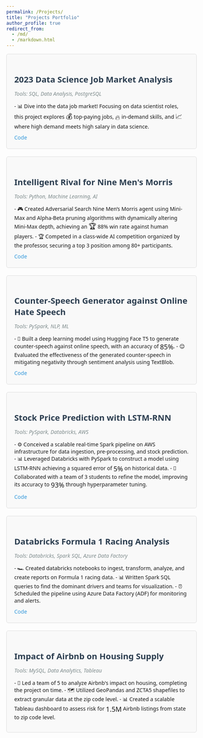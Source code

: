 ```yaml
---
permalink: /Projects/
title: "Projects Portfolio"
author_profile: true
redirect_from: 
  - /md/
  - /markdown.html
---
```


<style>
  body, h1, h2, h3, h4, h5, h6, p, ul, li, a {
    font-family: 'Segoe UI', Tahoma, sans-serif;
  }
  .project-card {
    background-color: #f9f9f9;
    border: 1px solid #ddd;
    border-radius: 5px;
    padding: 20px;
    margin-bottom: 20px;
    transition: transform .3s, box-shadow .3s;
  }
  .project-card:hover {
    transform: translateY(-5px);
    box-shadow: 0 4px 8px rgba(0,0,0,0.1);
  }
  .project-title {
    color: #2c3e50;
    font-size: 22px;
    font-weight: 600;
    margin-bottom: 10px;
  }
  .project-tools {
    font-style: italic;
    color: #7f8c8d;
    margin-bottom: 10px;
  }
  .project-desc {
    margin-bottom: 10px;
  }
  .project-link {
    color: #3498db;
    text-decoration: none;
    margin-right: 10px;
  }
  .project-link:hover {
    text-decoration: underline;
  }
  .emoji {
    font-size: 18px;
    vertical-align: middle;
  }
</style>

<div class="project-card">
  <h3 class="project-title">2023 Data Science Job Market Analysis</h3>
  <p class="project-tools">Tools: SQL, Data Analysis, PostgreSQL</p>
  <p class="project-desc">
    - 📊 Dive into the data job market! Focusing on data scientist roles, this project explores 
    <span class="emoji">💰</span> top-paying jobs, <span class="emoji">🔥</span> in-demand skills, and 
    <span class="emoji">📈</span> where high demand meets high salary in data science.
  </p>
  <a href="https://github.com/yash413/SQL_Project_job_data_analysis" class="project-link">Code</a>
</div>

<div class="project-card">
  <h3 class="project-title">Intelligent Rival for Nine Men's Morris</h3>
  <p class="project-tools">Tools: Python, Machine Learning, AI</p>
  <p class="project-desc">
    - 🎮 Created Adversarial Search Nine Men’s Morris agent using Mini-Max and Alpha-Beta pruning algorithms with dynamically altering Mini-Max depth, achieving an <span class="emoji">🏆</span> 88% win rate against human players.
    - 🏆 Competed in a class-wide AI competition organized by the professor, securing a top 3 position among 80+ participants.
  </p>
  <a href="https://github.com/yash413/Rival-for-nine-mens-morris-game/" class="project-link">Code</a>
</div>

<div class="project-card">
  <h3 class="project-title">Counter-Speech Generator against Online Hate Speech</h3>
  <p class="project-tools">Tools: PySpark, NLP, ML</p>
  <p class="project-desc">
    - 🧠 Built a deep learning model using Hugging Face T5 to generate counter-speech against online speech, with an accuracy of <span class="emoji">85%</span>.
    - 😌 Evaluated the effectiveness of the generated counter-speech in mitigating negativity through sentiment analysis using TextBlob.
  </p>
  <a href="https://github.com/yash413/Counter-Speech-Generator-against-Online-Hate-Speech/" class="project-link">Code</a>
</div>

<div class="project-card">
  <h3 class="project-title">Stock Price Prediction with LSTM-RNN</h3>
  <p class="project-tools">Tools: PySpark, Databricks, AWS</p>
  <p class="project-desc">
    - ⚙️ Conceived a scalable real-time Spark pipeline on AWS infrastructure for data ingestion, pre-processing, and stock prediction.
    - 📊 Leveraged Databricks with PySpark to construct a model using LSTM-RNN achieving a squared error of <span class="emoji">5%</span> on historical data.
    - 🤝 Collaborated with a team of 3 students to refine the model, improving its accuracy to <span class="emoji">93%</span> through hyperparameter tuning.
  </p>
  <a href="https://github.com/yash413/Formula-1-Project/" class="project-link">Code</a>
</div>

<div class="project-card">
  <h3 class="project-title">Databricks Formula 1 Racing Analysis</h3>
  <p class="project-tools">Tools: Databricks, Spark SQL, Azure Data Factory</p>
  <p class="project-desc">
    - 🏎️ Created databricks notebooks to ingest, transform, analyze, and create reports on Formula 1 racing data.
    - 📊 Written Spark SQL queries to find the dominant drivers and teams for visualization.
    - ⏰ Scheduled the pipeline using Azure Data Factory (ADF) for monitoring and alerts.
  </p>
  <a href="https://github.com/yash413/Formula-1-Project/" class="project-link">Code</a>
</div>

<div class="project-card">
  <h3 class="project-title">Impact of Airbnb on Housing Supply</h3>
  <p class="project-tools">Tools: MySQL, Data Analytics, Tableau</p>
  <p class="project-desc">
    - 👥 Led a team of 5 to analyze Airbnb's impact on housing, completing the project on time.
    - 🗺️ Utilized GeoPandas and ZCTA5 shapefiles to extract granular data at the zip code level.
    - 📊 Created a scalable Tableau dashboard to assess risk for <span class="emoji">1.5M</span> Airbnb listings from state to zip code level.
  </p>
</div>